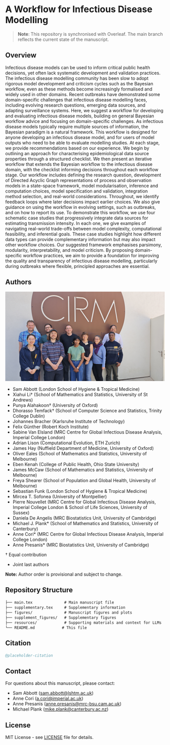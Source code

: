 # A Workflow for Infectious Disease Modelling

> **Note**: This repository is synchronised with Overleaf. The main branch reflects the current state of the manuscript.

## Overview

Infectious disease models can be used to inform critical public health decisions, yet often lack systematic development and validation practices.
The infectious disease modelling community has been slow to adopt rigorous model development and criticism cycles such as the Bayesian workflow, even as these methods become increasingly formalised and widely used in other domains. Recent outbreaks have demonstrated some domain-specific challenges that infectious disease modelling faces, including evolving research questions, emerging data sources, and adapting surveillance systems.
Here, we suggest a workflow for developing and evaluating infectious disease models, building on general Bayesian workflow advice and focusing on domain-specific challenges. As infectious disease models typically require multiple sources of information, the Bayesian paradigm is a natural framework. This workflow is designed for anyone developing an infectious disease model, and for users of model outputs who need to be able to evaluate modelling studies. At each stage, we provide recommendations based on our experience. We begin by outlining an approach for characterising epidemiological data source properties through a structured checklist. We then present an iterative workflow that extends the Bayesian workflow to the infectious disease domain, with the checklist informing decisions throughout each workflow stage. Our workflow includes defining the research question, development of Directed Acyclic Graph representations of process and observation models in a state-space framework, model modularisation, inference and computation choices, model specification and validation, integration method selection, and real-world considerations. 
Throughout, we identify feedback loops where later decisions impact earlier choices. We also give guidance on using the workflow in evolving settings, such as outbreaks, and on how to report its use. To demonstrate this workflow, we use four schematic case studies that progressively integrate data sources for estimating transmission intensity.
In each one, we give examples of navigating real-world trade-offs between model complexity, computational feasibility, and inferential goals.
These case studies highlight how different data types can provide complementary information but may also impact other workflow choices. 
Our suggested framework emphasises parsimony, modularity, interpretability, and model criticism. By proposing domain-specific workflow practices, we aim to provide a foundation for improving the quality and transparency of infectious disease modelling, particularly during outbreaks where flexible, principled approaches are essential. 
## Authors

![Team Photo](figures/team-photo.jpg)

- Sam Abbott (London School of Hygiene & Tropical Medicine)
- Xiahui Li† (School of Mathematics and Statistics, University of St Andrews)
- Punya Alahakoon† (University of Oxford)
- Dhorasso Temfack† (School of Computer Science and Statistics, Trinity College Dublin)
- Johannes Bracher (Karlsruhe Institute of Technology)
- Felix Günther (Robert Koch Institute)
- Sabine Van Elsland (MRC Centre for Global Infectious Disease Analysis, Imperial College London)
- Adrian Lison (Computational Evolution, ETH Zurich)
- James Hay (Nuffield Department of Medicine, University of Oxford)
- Oliver Eales (School of Mathematics and Statistics, University of Melbourne)
- Eben Kenah (College of Public Health, Ohio State University)
- James McCaw (School of Mathematics and Statistics, University of Melbourne)
- Freya Shearer (School of Population and Global Health, University of Melbourne)
- Sebastian Funk (London School of Hygiene & Tropical Medicine)
- Mircea T. Sofonea (University of Montpellier)
- Pierre Nouvellet (MRC Centre for Global Infectious Disease Analysis, Imperial College London & School of Life Sciences, University of Sussex)
- Daniela De Angelis (MRC Biostatistics Unit, University of Cambridge)
- Michael J. Plank* (School of Mathematics and Statistics, University of Canterbury)
- Anne Cori* (MRC Centre for Global Infectious Disease Analysis, Imperial College London)
- Anne Presanis* (MRC Biostatistics Unit, University of Cambridge)

† Equal contribution
* Joint last authors

**Note:** Author order is provisional and subject to change.

## Repository Structure

```
├── main.tex              # Main manuscript file
├── supplementary.tex     # Supplementary information
├── figures/              # Manuscript figures and plots
├── supplement_figures/   # Supplementary figures
├── resources/            # Supporting materials and context for LLMs
└── README.md            # This file
```

## Citation

```bibtex
@placeholder-citation
```

## Contact

For questions about this manuscript, please contact:
- Sam Abbott (sam.abbott@lshtm.ac.uk)
- Anne Cori (a.cori@imperial.ac.uk)
- Anne Presanis (anne.presanis@mrc-bsu.cam.ac.uk)
- Michael Plank (mike.plank@canterbury.ac.nz)

## License

MIT License - see [LICENSE](LICENSE) file for details.